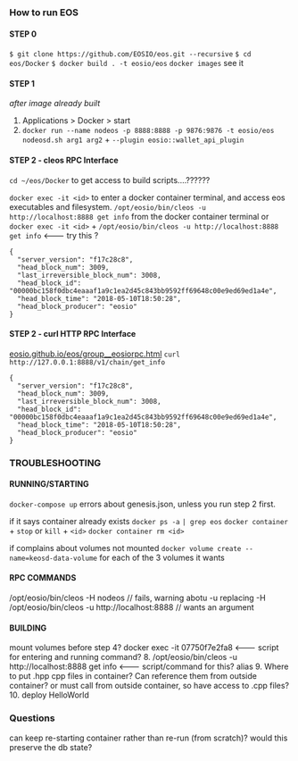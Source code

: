 ### How to run EOS
#### STEP 0
`$ git clone https://github.com/EOSIO/eos.git --recursive`
`$ cd eos/Docker`
`$ docker build . -t eosio/eos`
`docker images` see it

#### STEP 1
*after image already built*

1. Applications > Docker > start
2. `docker run --name nodeos -p 8888:8888 -p 9876:9876 -t eosio/eos nodeosd.sh arg1 arg2` + `--plugin eosio::wallet_api_plugin`

#### STEP 2 - cleos RPC Interface
`cd ~/eos/Docker` to get access to build scripts....??????

`docker exec -it <id>` to enter a docker container terminal, and access eos executables and filesystem.
`/opt/eosio/bin/cleos -u http://localhost:8888 get info` from the docker container terminal
or
 `docker exec -it <id>` + `/opt/eosio/bin/cleos -u http://localhost:8888 get info`  <--- try this ?
```
{
  "server_version": "f17c28c8",
  "head_block_num": 3009,
  "last_irreversible_block_num": 3008,
  "head_block_id": "00000bc158f0dbc4eaaaf1a9c1ea2d45c843bb9592ff69648c00e9ed69ed1a4e",
  "head_block_time": "2018-05-10T18:50:28",
  "head_block_producer": "eosio"
}
```

#### STEP 2 - curl HTTP RPC Interface
[eosio.github.io/eos/group__eosiorpc.html](https://eosio.github.io/eos/group__eosiorpc.html)
`curl http://127.0.0.1:8888/v1/chain/get_info`
```
{
  "server_version": "f17c28c8",
  "head_block_num": 3009,
  "last_irreversible_block_num": 3008,
  "head_block_id": "00000bc158f0dbc4eaaaf1a9c1ea2d45c843bb9592ff69648c00e9ed69ed1a4e",
  "head_block_time": "2018-05-10T18:50:28",
  "head_block_producer": "eosio"
}
```

### TROUBLESHOOTING
#### RUNNING/STARTING
`docker-compose up` errors about genesis.json, unless you run step 2 first.

if it says container already exists
`docker ps -a` `| grep eos`
`docker container` + `stop` or `kill` + `<id>`
`docker container rm <id>`

if complains about volumes not mounted
`docker volume create --name=keosd-data-volume` for each of the 3 volumes it wants

#### RPC COMMANDS
/opt/eosio/bin/cleos -H nodeos  // fails, warning abotu -u replacing -H
/opt/eosio/bin/cleos -u http://localhost:8888  // wants an argument

#### BUILDING
mount volumes before step 4?
docker exec -it 07750f7e2fa8 <--- script for entering and running command?
8. /opt/eosio/bin/cleos -u http://localhost:8888 get info <--- script/command for this? alias
9. Where to put .hpp cpp files in container? Can reference them from outside container? or must call from outside container, so have access to .cpp files?
10. deploy HelloWorld



### Questions
can keep re-starting container rather than re-run (from scratch)?
would this preserve the db state?

